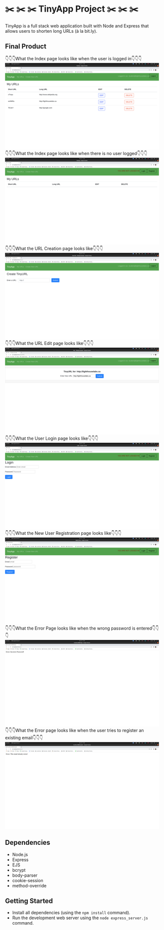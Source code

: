 # :scissors:	:scissors:	:scissors:	TinyApp Project	:scissors:	:scissors:	:scissors:

TinyApp is a full stack web application built with Node and Express that allows users to shorten long URLs (à la bit.ly).

## Final Product

:point_down::point_down::point_down:What the Index page looks like when the user is logged in:point_down::point_down::point_down:
!["screenshot of index page when logged in with URLs listed"](https://raw.githubusercontent.com/rbbenett/tinyapp/efe0fe36dacb9d9612df0de03f1f90d461b1f883/docs/Index-Page-Login-Detected.png)
:point_down::point_down::point_down:What the Index page looks like when there is no user logged:point_down::point_down::point_down:
!["screenshot of index page when logged out with no URLs listed"](https://raw.githubusercontent.com/rbbenett/tinyapp/efe0fe36dacb9d9612df0de03f1f90d461b1f883/docs/Index-Page-No-Login-Detected.png)
:point_down::point_down::point_down:What the URL Creation page looks like:point_down::point_down::point_down:
!["screenshot of new URL creation page"](https://raw.githubusercontent.com/rbbenett/tinyapp/efe0fe36dacb9d9612df0de03f1f90d461b1f883/docs/Create-URL-Page.png)
:point_down::point_down::point_down:What the URL Edit page looks like:point_down::point_down::point_down:
!["screenshot of URL edit page"](https://raw.githubusercontent.com/rbbenett/tinyapp/efe0fe36dacb9d9612df0de03f1f90d461b1f883/docs/Edit-URL-Page.png)
:point_down::point_down::point_down:What the User Login page looks like:point_down::point_down::point_down:
!["screenshot of user login page"](https://raw.githubusercontent.com/rbbenett/tinyapp/efe0fe36dacb9d9612df0de03f1f90d461b1f883/docs/Login-Page.png)
:point_down::point_down::point_down:What the New User Registration page looks like:point_down::point_down::point_down:
!["screenshot of new user registration page"](https://raw.githubusercontent.com/rbbenett/tinyapp/efe0fe36dacb9d9612df0de03f1f90d461b1f883/docs/New-User-Registration-Page.png)
:point_down::point_down::point_down:What the Error Page looks like when the wrong password is entered:point_down::point_down::point_down:
!["screenshot of error page when the wrong password is entered"](https://raw.githubusercontent.com/rbbenett/tinyapp/efe0fe36dacb9d9612df0de03f1f90d461b1f883/docs/Error-Page-Wrong-Password.png)
:point_down::point_down::point_down:What the Error page looks like when the user tries to register an existing email:point_down::point_down::point_down:
!["screenshot of error page when trying to register an existing email"](https://raw.githubusercontent.com/rbbenett/tinyapp/efe0fe36dacb9d9612df0de03f1f90d461b1f883/docs/Error-Page-Email-Exists.png)


## Dependencies

- Node.js
- Express
- EJS
- bcrypt
- body-parser
- cookie-session
- method-override

## Getting Started

- Install all dependencies (using the `npm install` command).
- Run the development web server using the `node express_server.js` command.
